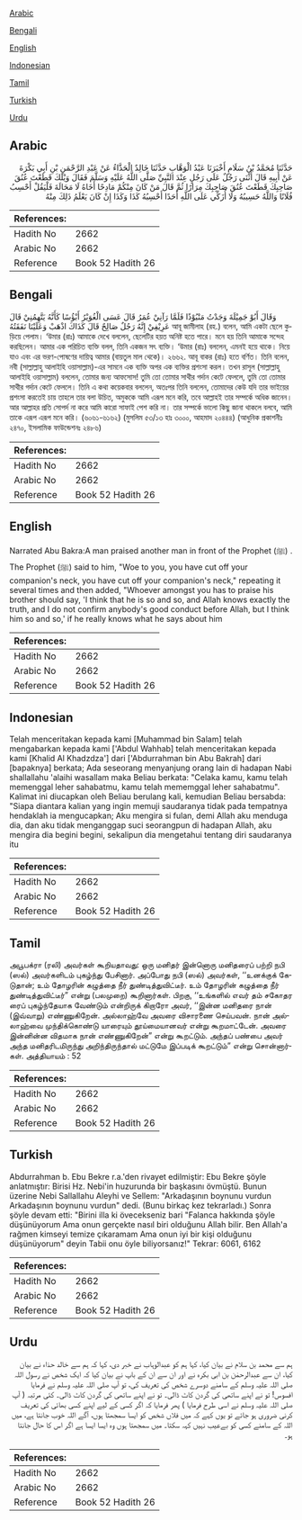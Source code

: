 [Arabic](#arabic)

[Bengali](#bengali)

[English](#english)

[Indonesian](#indonesian)

[Tamil](#tamil)

[Turkish](#turkish)

[Urdu](#urdu)

## Arabic


<div dir="rtl" lang="ar" style={{fontSize:'larger',backgroundColor:'#f8f9fa',padding:20}}>
حَدَّثَنَا مُحَمَّدُ بْنُ سَلَامٍ أَخْبَرَنَا عَبْدُ الْوَهَّابِ حَدَّثَنَا خَالِدٌ الْحَذَّاءُ عَنْ عَبْدِ الرَّحْمَنِ بْنِ أَبِي بَكْرَةَ عَنْ أَبِيهِ قَالَ أَثْنَى رَجُلٌ عَلَى رَجُلٍ عِنْدَ النَّبِيِّ صَلَّى اللَّهُ عَلَيْهِ وَسَلَّمَ فَقَالَ وَيْلَكَ قَطَعْتَ عُنُقَ صَاحِبِكَ قَطَعْتَ عُنُقَ صَاحِبِكَ مِرَارًا ثُمَّ قَالَ مَنْ كَانَ مِنْكُمْ مَادِحًا أَخَاهُ لَا مَحَالَةَ فَلْيَقُلْ أَحْسِبُ فُلَانًا وَاللَّهُ حَسِيبُهُ وَلَا أُزَكِّي عَلَى اللَّهِ أَحَدًا أَحْسِبُهُ كَذَا وَكَذَا إِنْ كَانَ يَعْلَمُ ذَلِكَ مِنْهُ
</div>
<div style={{backgroundColor:'#f8f9fa',padding:20, marginBottom: 10}}><table> <thead> <tr> <th>References:</th> <th></th> </tr> </thead> <tbody><tr><td>Hadith No</td><td>2662</td></tr><tr><td>Arabic No</td><td>2662</td></tr><tr><td>Reference</td><td>Book 52 Hadith 26</td></tr></tbody></table></div>

## Bengali


<div dir="ltr" lang="bn" style={{fontSize:'larger',backgroundColor:'#f8f9fa',padding:20}}>
وَقَالَ أَبُوْ جَمِيْلَةَ وَجَدْتُ مَنْبُوْذًا فَلَمَّا رَآنِيْ عُمَرُ قَالَ عَسَى الْغُوَيْرُ أَبْؤُسًا كَأَنَّهُ يَتَّهِمُنِيْ قَالَ عَرِيْفِيْ إِنَّهُ رَجُلٌ صَالِحٌ قَالَ كَذَاكَ اذْهَبْ وَعَلَيْنَا نَفَقَتُهُ আবূ জামীলাহ (রহ.) বলেন, আমি একটা ছেলে কুড়িয়ে পেলাম। ‘উমার (রাঃ) আমাকে দেখে বললেন, ছেলেটির হয়ত অনিষ্ট হতে পারে। মনে হয় তিনি আমাকে সন্দেহ করছিলেন। আমার এক পরিচিত ব্যক্তি বলল, তিনি একজন সৎ ব্যক্তি। ‘উমার (রাঃ) বললেন, এমনই হয়ে থাকে। নিয়ে যাও এবং এর ভরণ-পোষণের দায়িত্ব আমার (বায়তুল মাল থেকে)।­ ২৬৬২. আবূ বাকর (রাঃ) হতে বর্ণিত। তিনি বলেন, নবী (সাল্লাল্লাহু আলাইহি ওয়াসাল্লাম)-এর সামনে এক ব্যক্তি অপর এক ব্যক্তির প্রশংসা করল। তখন রাসূল (সাল্লাল্লাহু আলাইহি ওয়াসাল্লাম) বললেন, তোমার জন্য আফসোস! তুমি তো তোমার সাথীর গর্দান কেটে ফেললে, তুমি তো তোমার সাথীর গর্দান কেটে ফেললে। তিনি এ কথা কয়েকবার বললেন, অতঃপর তিনি বললেন, তোমাদের কেউ যদি তার ভাইয়ের প্রশংসা করতেই চায় তাহলে তার বলা উচিত, অমুককে আমি এরূপ মনে করি, তবে আল্লাহই তার সম্পর্কে অধিক জানেন। আর আল্লাহর প্রতি সোপর্দ না করে আমি কারো সাফাই পেশ করি না। তার সম্পর্কে ভালো কিছু জানা থাকলে বলবে, আমি তাকে এরূপ এরূপ মনে করি। (৬০৬১-৬১৬২) (মুসলিম ৫৩/১৩ হাঃ ৩০০০, আহমাদ ২০৪৪৪) (আধুনিক প্রকাশনীঃ ২৪৭০, ইসলামিক ফাউন্ডেশনঃ ২৪৮৬)
</div>
<div style={{backgroundColor:'#f8f9fa',padding:20, marginBottom: 10}}><table> <thead> <tr> <th>References:</th> <th></th> </tr> </thead> <tbody><tr><td>Hadith No</td><td>2662</td></tr><tr><td>Arabic No</td><td>2662</td></tr><tr><td>Reference</td><td>Book 52 Hadith 26</td></tr></tbody></table></div>

## English


<div dir="ltr" lang="en" style={{fontSize:'larger',backgroundColor:'#f8f9fa',padding:20}}>
Narrated Abu Bakra:A man praised another man in front of the Prophet (ﷺ) . The Prophet (ﷺ) said to him, "Woe to you, you have cut off your companion's neck, you have cut off your companion's neck," repeating it several times and then added, "Whoever amongst you has to praise his brother should say, 'I think that he is so and so, and Allah knows exactly the truth, and I do not confirm anybody's good conduct before Allah, but I think him so and so,' if he really knows what he says about him
</div>
<div style={{backgroundColor:'#f8f9fa',padding:20, marginBottom: 10}}><table> <thead> <tr> <th>References:</th> <th></th> </tr> </thead> <tbody><tr><td>Hadith No</td><td>2662</td></tr><tr><td>Arabic No</td><td>2662</td></tr><tr><td>Reference</td><td>Book 52 Hadith 26</td></tr></tbody></table></div>

## Indonesian


<div dir="ltr" lang="id" style={{fontSize:'larger',backgroundColor:'#f8f9fa',padding:20}}>
Telah menceritakan kepada kami [Muhammad bin Salam] telah mengabarkan kepada kami ['Abdul Wahhab] telah menceritakan kepada kami [Khalid Al Khadzdza'] dari ['Abdurrahman bin Abu Bakrah] dari [bapaknya] berkata; Ada seseorang menyanjung orang lain di hadapan Nabi shallallahu 'alaihi wasallam maka Beliau berkata: "Celaka kamu, kamu telah memenggal leher sahabatmu, kamu telah mememggal leher sahabatmu". Kalimat ini diucapkan oleh Beliau berulang kali, kemudian Beliau bersabda: "Siapa diantara kalian yang ingin memuji saudaranya tidak pada tempatnya hendaklah ia mengucapkan; Aku mengira si fulan, demi Allah aku menduga dia, dan aku tidak menganggap suci seorangpun di hadapan Allah, aku mengira dia begini begini, sekalipun dia mengetahui tentang diri saudaranya itu
</div>
<div style={{backgroundColor:'#f8f9fa',padding:20, marginBottom: 10}}><table> <thead> <tr> <th>References:</th> <th></th> </tr> </thead> <tbody><tr><td>Hadith No</td><td>2662</td></tr><tr><td>Arabic No</td><td>2662</td></tr><tr><td>Reference</td><td>Book 52 Hadith 26</td></tr></tbody></table></div>

## Tamil


<div dir="ltr" lang="ta" style={{fontSize:'larger',backgroundColor:'#f8f9fa',padding:20}}>
அபூபக்ரா (ரலி) அவர்கள் கூறியதாவது: ஒரு மனிதர் இன்னொரு மனிதரைப் பற்றி நபி (ஸல்) அவர்களிடம் புகழ்ந்து பேசினார். அப்போது நபி (ஸல்) அவர்கள், ‘‘உனக்குக் கேடுதான்; உம் தோழரின் கழுத்தை நீர் துண்டித்துவிட்டீர். உம் தோழரின் கழுத்தை நீர் துண்டித்துவிட்டீர்” என்று (பலமுறை) கூறினார்கள். பிறகு, ‘‘உங்களில் எவர் தம் சகோதர ரைப் புகழ்ந்தேயாக வேண்டும் என்றிருக் கிறாரோ அவர், ‘‘இன்ன மனிதரை நான் (இவ்வாறு) எண்ணுகிறேன். அல்லாஹ்வே அவரை விசாரணை செய்பவன். நான் அல்லாஹ்வை முந்திக்கொண்டு யாரையும் தூய்மையானவர் என்று கூறமாட்டேன். அவரை இன்னின்ன விதமாக நான் எண்ணுகிறேன்” என்று கூறட்டும். அந்தப் பண்பை அவர் அந்த மனிதரிடமிருந்து அறிந்திருந்தால் மட்டுமே இப்படிக் கூறட்டும்” என்று சொன்னார்கள். அத்தியாயம் : 52
</div>
<div style={{backgroundColor:'#f8f9fa',padding:20, marginBottom: 10}}><table> <thead> <tr> <th>References:</th> <th></th> </tr> </thead> <tbody><tr><td>Hadith No</td><td>2662</td></tr><tr><td>Arabic No</td><td>2662</td></tr><tr><td>Reference</td><td>Book 52 Hadith 26</td></tr></tbody></table></div>

## Turkish


<div dir="ltr" lang="tr" style={{fontSize:'larger',backgroundColor:'#f8f9fa',padding:20}}>
Abdurrahman b. Ebu Bekre r.a.'den rivayet edilmiştir: Ebu Bekre şöyle anlatmıştır: Birisi Hz. Nebi'in huzurunda bir başkasını övmüştü. Bunun üzerine Nebi Sallallahu Aleyhi ve Sellem: "Arkadaşının boynunu vurdun Arkadaşının boynunu vurdun" dedi. (Bunu birkaç kez tekrarladı.) Sonra şöyle devam etti: "Birini illa ki övecekseniz bari "Falanca hakkında şöyle düşünüyorum Ama onun gerçekte nasıl biri olduğunu Allah bilir. Ben Allah'a rağmen kimseyi temize çıkaramam Ama onun iyi bir kişi olduğunu düşünüyorum" deyin Tabii onu öyle biliyorsanız!" Tekrar: 6061, 6162
</div>
<div style={{backgroundColor:'#f8f9fa',padding:20, marginBottom: 10}}><table> <thead> <tr> <th>References:</th> <th></th> </tr> </thead> <tbody><tr><td>Hadith No</td><td>2662</td></tr><tr><td>Arabic No</td><td>2662</td></tr><tr><td>Reference</td><td>Book 52 Hadith 26</td></tr></tbody></table></div>

## Urdu


<div dir="rtl" lang="ur" style={{fontSize:'larger',backgroundColor:'#f8f9fa',padding:20}}>
ہم سے محمد بن سلام نے بیان کیا، کہا ہم کو عبدالوہاب نے خبر دی، کہا کہ ہم سے خالد حذاء نے بیان کیا، ان سے عبدالرحمٰن بن ابی بکرہ نے اور ان سے ان کے باپ نے بیان کیا کہ ایک شخص نے رسول اللہ صلی اللہ علیہ وسلم کے سامنے دوسرے شخص کی تعریف کی، تو آپ صلی اللہ علیہ وسلم نے فرمایا افسوس! تو نے اپنے ساتھی کی گردن کاٹ ڈالی۔ تو نے اپنے ساتھی کی گردن کاٹ ڈالی۔ کئی مرتبہ ( آپ صلی اللہ علیہ وسلم نے اسی طرح فرمایا ) پھر فرمایا کہ اگر کسی کے لیے اپنے کسی بھائی کی تعریف کرنی ضروری ہو جائے تو یوں کہے کہ میں فلاں شخص کو ایسا سمجھتا ہوں، آگے اللہ خوب جانتا ہے، میں اللہ کے سامنے کسی کو بےعیب نہیں کہہ سکتا۔ میں سمجھتا ہوں وہ ایسا ایسا ہے اگر اس کا حال جانتا ہو۔
</div>
<div style={{backgroundColor:'#f8f9fa',padding:20, marginBottom: 10}}><table> <thead> <tr> <th>References:</th> <th></th> </tr> </thead> <tbody><tr><td>Hadith No</td><td>2662</td></tr><tr><td>Arabic No</td><td>2662</td></tr><tr><td>Reference</td><td>Book 52 Hadith 26</td></tr></tbody></table></div>